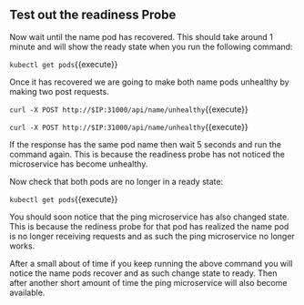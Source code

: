 ## Test out the readiness Probe

Now wait until the name pod has recovered. This should take around 1 minute and will show the ready state when you run the following command:

`kubectl get pods`{{execute}}

Once it has recovered we are going to make both name pods unhealthy by making two post requests.

`curl -X POST http://$IP:31000/api/name/unhealthy`{{execute}}

`curl -X POST http://$IP:31000/api/name/unhealthy`{{execute}}

 If the response has the same pod name then wait 5 seconds and run the command again. This is because the readiness probe has not noticed the microservice has become unhealthy.

 Now check that both pods are no longer in a ready state:

 `kubectl get pods`{{execute}}

 You should soon notice that the ping microservice has also changed state. This is because the rediness probe for that pod has realized the name pod is no longer receiving requests and as such the ping microservice no longer works.

 After a small about of time if you keep running the above command you will notice the name pods recover and as such change state to ready. Then after another short amount of time the ping microservice will also become available.
